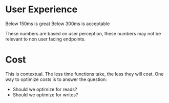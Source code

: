 
# User Experience
Below 150ms is great
Below 300ms is acceptable

These numbers are based on user perception, these numbers may not be relevant
to non user facing endpoints.

# Cost 
This is contextual. The less time functions take, the less they will cost.
One way to optimize costs is to answer the question:
- Should we optimize for reads?
- Should we optimize for writes?


